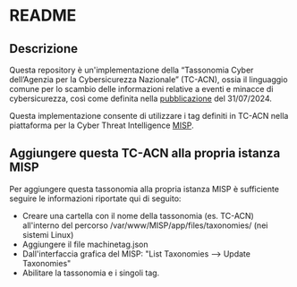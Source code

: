 # README

## Descrizione

Questa repository è un'implementazione della “Tassonomia Cyber dell’Agenzia per la Cybersicurezza Nazionale” (TC-ACN), ossia il linguaggio comune per lo scambio delle informazioni relative a
eventi e minacce di cybersicurezza, così come definita nella [pubblicazione](https://csirt.gov.it/contenuti/la-tassonomia-cyber-dellacn) del 31/07/2024. 

Questa implementazione consente di utilizzare i tag definiti in TC-ACN nella piattaforma per la Cyber Threat Intelligence [MISP](https://www.misp-project.org/).

## Aggiungere questa TC-ACN alla propria istanza MISP

Per aggiungere questa tassonomia alla propria istanza MISP è sufficiente seguire le informazioni riportate qui di seguito:

 * Creare una cartella con il nome della tassonomia (es. TC-ACN) all'interno del percorso /var/www/MISP/app/files/taxonomies/ (nei sistemi Linux)
 * Aggiungere il file machinetag.json
 * Dall'interfaccia grafica del MISP: "List Taxonomies --> Update Taxonomies"
 * Abilitare la tassonomia e i singoli tag.


